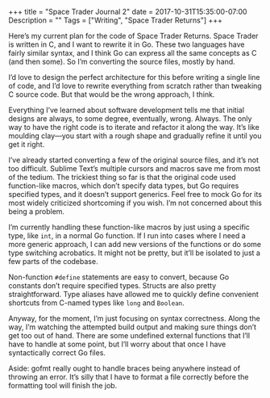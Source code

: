 +++
title = "Space Trader Journal 2"
date = 2017-10-31T15:35:00-07:00
Description = ""
Tags = ["Writing", "Space Trader Returns"]
+++

Here’s my current plan for the code of Space Trader Returns.
Space Trader is written in C, and I want to rewrite it in Go. These two languages have fairly similar syntax, and I think Go can express all the same concepts as C (and then some). So I’m converting the source files, mostly by hand.

I’d love to design the perfect architecture for this before writing a single line of code, and I’d love to rewrite everything from scratch rather than tweaking C source code. But that would be the wrong approach, I think.

Everything I’ve learned about software development tells me that initial designs are always, to some degree, eventually, wrong. Always. The only way to have the right code is to iterate and refactor it along the way. It’s like moulding clay—you start with a rough shape and gradually refine it until you get it right.

I’ve already started converting a few of the original source files, and it’s not too difficult. Sublime Text’s multiple cursors and macros save me from most of the tedium. The trickiest thing so far is that the original code used function-like macros, which don’t specify data types, but Go requires specified types, and it doesn’t support generics. Feel free to mock Go for its most widely criticized shortcoming if you wish. I’m not concerned about this being a problem.

I’m currently handling these function-like macros by just using a specific type, like `int`, in a normal Go function. If I run into cases where I need a more generic approach, I can add new versions of the functions or do some type switching acrobatics. It might not be pretty, but it’ll be isolated to just a few parts of the codebase.

Non-function `#define` statements are easy to convert, because Go constants don’t require specified types. Structs are also pretty straightforward. Type aliases have allowed me to quickly define convenient shortcuts from C-named types like `long` and `Boolean`.

Anyway, for the moment, I’m just focusing on syntax correctness. Along the way, I’m watching the attempted build output and making sure things don’t get too out of hand. There are some undefined external functions that I’ll have to handle at some point, but I’ll worry about that once I have syntactically correct Go files.

Aside: gofmt really ought to handle braces being anywhere instead of throwing an error. It’s silly that I have to format a file correctly before the formatting tool will finish the job.
